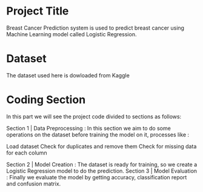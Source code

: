 
# Project Title

Breast Cancer Prediction system is used to predict breast cancer using Machine Learning model called Logistic Regression.

# Dataset

The dataset used here is dowloaded from Kaggle

# Coding Section

In this part we will see the project code divided to sections as follows:

Section 1 | Data Preprocessing :
In this section we aim to do some operations on the dataset before training the model on it,
processes like :

Load dataset
Check for duplicates and remove them
Check for missing data for each column


Section 2 | Model Creation :
The dataset is ready for training, so we create a Logistic Regression model to do the prediction.
Section 3 | Model Evaluation :
Finally we evaluate the model by getting accuracy, classification report and confusion matrix.

